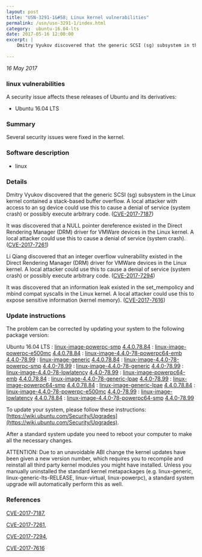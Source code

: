 ```yaml
---
layout: post
title: "USN-3291-1&#58; Linux kernel vulnerabilities"
permalink: /usn/usn-3291-1/index.html
category:  ubuntu-16.04-lts
date: 2017-05-16 12:00:00
excerpt: |
    Dmitry Vyukov discovered that the generic SCSI (sg) subsystem in the Linux kernel contained a stack-based buffer overflow. A local attacker with access to an sg device could use this to cause a denial of service (system crash) or possibly execute arbitrary code. ([CVE-2017-7187](http://people.ubuntu.com/~ubuntu-security/cve/CVE-2017-7187))
    
--- 
```

 
 

*16 May 2017*

### linux vulnerabilities

A security issue affects these releases of Ubuntu and its derivatives:

* Ubuntu 16.04 LTS

### Summary

Several security issues were fixed in the kernel. 

### Software description

* linux 

### Details

Dmitry Vyukov discovered that the generic SCSI (sg) subsystem in the Linux kernel contained a stack-based buffer overflow. A local attacker with access to an sg device could use this to cause a denial of service (system crash) or possibly execute arbitrary code. ([CVE-2017-7187](http://people.ubuntu.com/~ubuntu-security/cve/CVE-2017-7187))

It was discovered that a NULL pointer dereference existed in the Direct Rendering Manager (DRM) driver for VMWare devices in the Linux kernel. A local attacker could use this to cause a denial of service (system crash). ([CVE-2017-7261](http://people.ubuntu.com/~ubuntu-security/cve/CVE-2017-7261))

Li Qiang discovered that an integer overflow vulnerability existed in the Direct Rendering Manager (DRM) driver for VMWare devices in the Linux kernel. A local attacker could use this to cause a denial of service (system crash) or possibly execute arbitrary code. ([CVE-2017-7294](http://people.ubuntu.com/~ubuntu-security/cve/CVE-2017-7294))

It was discovered that an information leak existed in the set_mempolicy and mbind compat syscalls in the Linux kernel. A local attacker could use this to expose sensitive information (kernel memory). ([CVE-2017-7616](http://people.ubuntu.com/~ubuntu-security/cve/CVE-2017-7616)) 

### Update instructions

The problem can be corrected by updating your system to the following package version:

Ubuntu 16.04 LTS
 : [linux-image-powerpc-smp](https://launchpad.net/ubuntu/+source/linux) <span> [4.4.0.78.84](https://launchpad.net/ubuntu/+source/linux/4.4.0-78.99) </span> 
 : [linux-image-powerpc-e500mc](https://launchpad.net/ubuntu/+source/linux) <span> [4.4.0.78.84](https://launchpad.net/ubuntu/+source/linux/4.4.0-78.99) </span> 
 : [linux-image-4.4.0-78-powerpc64-emb](https://launchpad.net/ubuntu/+source/linux) <span> [4.4.0-78.99](https://launchpad.net/ubuntu/+source/linux/4.4.0-78.99) </span> 
 : [linux-image-generic](https://launchpad.net/ubuntu/+source/linux) <span> [4.4.0.78.84](https://launchpad.net/ubuntu/+source/linux/4.4.0-78.99) </span> 
 : [linux-image-4.4.0-78-powerpc-smp](https://launchpad.net/ubuntu/+source/linux) <span> [4.4.0-78.99](https://launchpad.net/ubuntu/+source/linux/4.4.0-78.99) </span> 
 : [linux-image-4.4.0-78-generic](https://launchpad.net/ubuntu/+source/linux) <span> [4.4.0-78.99](https://launchpad.net/ubuntu/+source/linux/4.4.0-78.99) </span> 
 : [linux-image-4.4.0-78-lowlatency](https://launchpad.net/ubuntu/+source/linux) <span> [4.4.0-78.99](https://launchpad.net/ubuntu/+source/linux/4.4.0-78.99) </span> 
 : [linux-image-powerpc64-emb](https://launchpad.net/ubuntu/+source/linux) <span> [4.4.0.78.84](https://launchpad.net/ubuntu/+source/linux/4.4.0-78.99) </span> 
 : [linux-image-4.4.0-78-generic-lpae](https://launchpad.net/ubuntu/+source/linux) <span> [4.4.0-78.99](https://launchpad.net/ubuntu/+source/linux/4.4.0-78.99) </span> 
 : [linux-image-powerpc64-smp](https://launchpad.net/ubuntu/+source/linux) <span> [4.4.0.78.84](https://launchpad.net/ubuntu/+source/linux/4.4.0-78.99) </span> 
 : [linux-image-generic-lpae](https://launchpad.net/ubuntu/+source/linux) <span> [4.4.0.78.84](https://launchpad.net/ubuntu/+source/linux/4.4.0-78.99) </span> 
 : [linux-image-4.4.0-78-powerpc-e500mc](https://launchpad.net/ubuntu/+source/linux) <span> [4.4.0-78.99](https://launchpad.net/ubuntu/+source/linux/4.4.0-78.99) </span> 
 : [linux-image-lowlatency](https://launchpad.net/ubuntu/+source/linux) <span> [4.4.0.78.84](https://launchpad.net/ubuntu/+source/linux/4.4.0-78.99) </span> 
 : [linux-image-4.4.0-78-powerpc64-smp](https://launchpad.net/ubuntu/+source/linux) <span> [4.4.0-78.99](https://launchpad.net/ubuntu/+source/linux/4.4.0-78.99) </span> 

To update your system, please follow these instructions: [https://wiki.ubuntu.com/Security/Upgrades](https://wiki.ubuntu.com/Security/Upgrades).

After a standard system update you need to reboot your computer to make all the necessary changes.

ATTENTION: Due to an unavoidable ABI change the kernel updates have been given a new version number, which requires you to recompile and reinstall all third party kernel modules you might have installed. Unless you manually uninstalled the standard kernel metapackages (e.g. linux-generic, linux-generic-lts-RELEASE, linux-virtual, linux-powerpc), a standard system upgrade will automatically perform this as well. 

### References

 
 [CVE-2017-7187](http://people.ubuntu.com/~ubuntu-security/cve/CVE-2017-7187), 

 [CVE-2017-7261](http://people.ubuntu.com/~ubuntu-security/cve/CVE-2017-7261), 

 [CVE-2017-7294](http://people.ubuntu.com/~ubuntu-security/cve/CVE-2017-7294), 

 [CVE-2017-7616](http://people.ubuntu.com/~ubuntu-security/cve/CVE-2017-7616)
 

